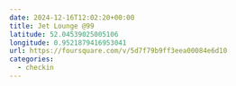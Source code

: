 ```yaml
---
date: 2024-12-16T12:02:20+00:00
title: Jet Lounge @99
latitude: 52.04539025005106
longitude: 0.9521879416953041
url: https://foursquare.com/v/5d7f79b9ff3eea00084e6d10
categories:
  - checkin
---
```

